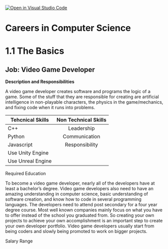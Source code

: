 [![Open in Visual Studio Code](https://classroom.github.com/assets/open-in-vscode-c66648af7eb3fe8bc4f294546bfd86ef473780cde1dea487d3c4ff354943c9ae.svg)](https://classroom.github.com/online_ide?assignment_repo_id=8876165&assignment_repo_type=AssignmentRepo)
# Careers in Computer Science

# 1.1 The Basics

## Job: Video Game Developer 

**Description and Responsibilities**

A video game developer creates software and programs the logic of a game. Some of the stuff that they are responsible for creating are artificial intelligence in non-playable characters, the physics in the game/mechanics, and fixing code when it runs into problems. 

| Tehcnical Skills | Non Technical Skills |
| ---------------- | :------------------: |
| C++              | Leadership           |
| Python           | Communication        |
| Javascript       | Responsibility       |
| Use Unity Engine |                      |
| Use Unreal Engine |                     |


Required Education 

To become a video game developer, nearly all of the developers have at least a bachelor’s degree. Video game developers also need to have an amazing understanding in computer science, basic understanding of software creation, and know how to code in several programming languages. The developers need to attend post secondary for a four year degree course. Most well known companies mainly focus on what you have to offer instead of the school you graduated from. So creating your own projects to achieve your own accomplishment is an important step to create your own developer portfolio. Video game developers usually start from being coders and slowly being promoted to work on bigger projects.

Salary Range 
